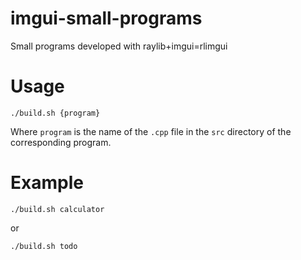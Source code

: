 # imgui-small-programs

Small programs developed with raylib+imgui=rlimgui

# Usage
```console
./build.sh {program}
```
Where `program` is the name of the `.cpp` file in the `src` directory of the corresponding program.

# Example
```console
./build.sh calculator
```
or
```console
./build.sh todo 
```

